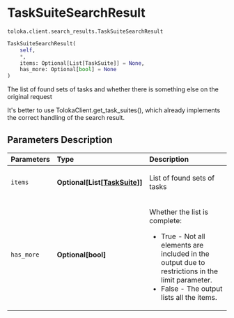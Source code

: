 # TaskSuiteSearchResult
`toloka.client.search_results.TaskSuiteSearchResult`

```python
TaskSuiteSearchResult(
    self,
    *,
    items: Optional[List[TaskSuite]] = None,
    has_more: Optional[bool] = None
)
```

The list of found sets of tasks and whether there is something else on the original request


It's better to use TolokaClient.get_task_suites(), which already implements the correct handling of the search result.

## Parameters Description

| Parameters | Type | Description |
| :----------| :----| :-----------|
`items`|**Optional\[List\[[TaskSuite](toloka.client.task_suite.TaskSuite.md)\]\]**|<p>List of found sets of tasks</p>
`has_more`|**Optional\[bool\]**|<p>Whether the list is complete:<ul><li>True - Not all elements are included in the output due to restrictions in the limit parameter.</li><li>False - The output lists all the items.</li></ul></p>

